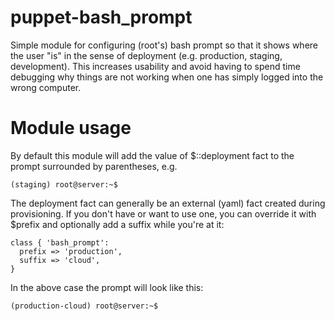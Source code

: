 # puppet-bash_prompt

Simple module for configuring (root's) bash prompt so that it shows where the
user "is" in the sense of deployment (e.g. production, staging, development).
This increases usability and avoid having to spend time debugging why things
are not working when one has simply logged into the wrong computer.

# Module usage

By default this module will add the value of $::deployment fact to the prompt
surrounded by parentheses, e.g.

    (staging) root@server:~$

The deployment fact can generally be an external (yaml) fact created during
provisioning. If you don't have or want to use one, you can override it with
$prefix and optionally add a suffix while you're at it:

    class { 'bash_prompt':
      prefix => 'production',
      suffix => 'cloud',
    }

In the above case the prompt will look like this:

    (production-cloud) root@server:~$

